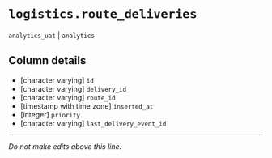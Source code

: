 # `logistics.route_deliveries`
`analytics_uat` | `analytics`

## Column details
* [character varying] `id`
* [character varying] `delivery_id`
* [character varying] `route_id`
* [timestamp with time zone] `inserted_at`
* [integer]   `priority`
* [character varying] `last_delivery_event_id`

-------------------------------------------------------------------------------
*Do not make edits above this line.*
